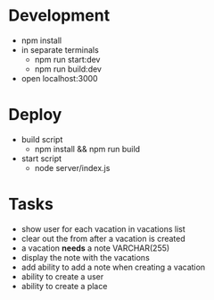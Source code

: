 # Development
- npm install
- in separate terminals
  - npm run start:dev
  - npm run build:dev
- open localhost:3000

# Deploy
- build script
  - npm install && npm run build
- start script
  - node server/index.js

# Tasks
- show user for each vacation in vacations list
- clear out the from after a vacation is created
- a vacation **needs** a note VARCHAR(255)
- display the note with the vacations
- add ability to add a note when creating a vacation
- ability to create a user
- ability to create a place
